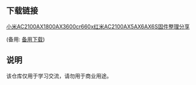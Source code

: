 

## 下载链接
[小米AC2100AX1800AX3600cr660x红米AC2100AX5AX6AX6S固件整理分享](https://pan.quark.cn/s/03bd73979c6a) 

(备用: [备用下载](https://pan.baidu.com/s/1bMt96Puu9_WiyvLxmxRVUw?pwd=1234))

## 说明

该仓库仅用于学习交流，请勿用于商业用途。
